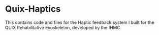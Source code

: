 # Quix-Haptics
This contains code and files for the Haptic feedback system I built for the QUIX Rehabilitative Exoskeleton, developed by the IHMC.
